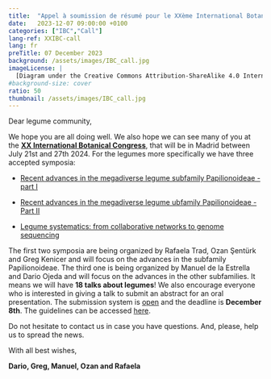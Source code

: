```yaml
---
title:  "Appel à soumission de résumé pour le XXème International Botanical Congress"
date:   2023-12-07 09:00:00 +0100
categories: ["IBC","Call"]
lang-ref: XXIBC-call
lang: fr
preTitle: 07 December 2023
background: /assets/images/IBC_call.jpg
imageLicense: |
  [Diagram under the Creative Commons Attribution-ShareAlike 4.0 International license (CC BY-SA 4.0)].(https://www.c82.net/twining/plants/?id=49)
#background-size: cover
ratio: 50
thumbnail: /assets/images/IBC_call.jpg
---
```


Dear legume community,
 
We hope you are all doing well. We also hope we can see many of you at the [**XX International Botanical Congress**](https://ibcmadrid2024.com/), that will be in Madrid between July 21st and 27th 2024. For the legumes more specifically we have three accepted symposia:

- [Recent advances in the megadiverse legume subfamily Papilionoideae - part I](https://ibcmadrid2024.com/index.php?seccion=scientificArea&subSeccion=detailSymposiums&idCom=MTYx)
  
- [Recent advances in the megadiverse legume ubfamily Papilionoideae - Part II](https://ibcmadrid2024.com/index.php?seccion=scientificArea&subSeccion=detailSymposiums&idCom=MjEx)
  
- [Legume systematics: from collaborative networks to genome sequencing](https://ibcmadrid2024.com/index.php?seccion=scientificArea&subSeccion=detailSymposiums&idCom=NDY=)

 
The first two symposia are being organized by Rafaela Trad, Ozan Şentürk and Greg Kenicer and will focus on the advances in the subfamily Papilionoideae. The third one is being organized by Manuel de la Estrella and Dario Ojeda and will focus on the advances in the other subfamilies. It means we will have **18 talks about legumes**! We also encourage everyone who is interested in giving a talk to submit an abstract for an oral presentation. The submission system is [open](https://ibcmadrid2024.com/index.php?seccion=scientificArea&subSeccion=abstractSubmission1) and the deadline is **December 8th**. The guidelines can be accessed [here](https://ibcmadrid2024.com/index.php?seccion=scientificArea&subSeccion=abstractGuidelines).
 
Do not hesitate to contact us in case you have questions. And, please, help us to spread the news.
 
With all best wishes,

**Dario, Greg, Manuel, Ozan and Rafaela**
